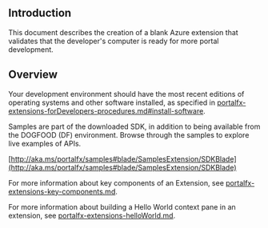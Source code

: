 
<a name="introduction"></a>
## Introduction

This document describes the creation of a blank Azure extension that validates that the developer's computer is ready for more portal development.
   
<a name="overview"></a>
## Overview

Your development environment should have the most recent editions of operating systems and other software installed, as specified in [portalfx-extensions-forDevelopers-procedures.md#install-software](portalfx-extensions-forDevelopers-procedures.md#install-software).

Samples are part of the downloaded SDK, in addition to being available from the DOGFOOD (DF) environment. Browse through the samples to explore live examples of APIs.

[http://aka.ms/portalfx/samples#blade/SamplesExtension/SDKBlade](http://aka.ms/portalfx/samples#blade/SamplesExtension/SDKBlade)

For more information about key components of an Extension, see [portalfx-extensions-key-components.md](portalfx-extensions-key-components.md).

For more information about building a Hello World context pane in an extension, see [portalfx-extensions-helloWorld.md](portalfx-extensions-helloWorld.md).
